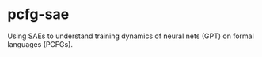 # pcfg-sae
Using SAEs to understand training dynamics of neural nets (GPT) on formal languages (PCFGs).
